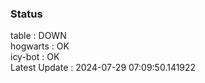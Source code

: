### Status


table : DOWN  
hogwarts : OK  
icy-bot : OK  
Latest Update : 2024-07-29 07:09:50.141922
